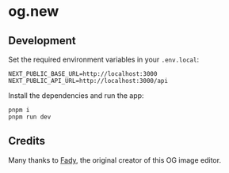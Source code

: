 # og.new

## Development

Set the required environment variables in your `.env.local`:

```
NEXT_PUBLIC_BASE_URL=http://localhost:3000
NEXT_PUBLIC_API_URL=http://localhost:3000/api
```

Install the dependencies and run the app:

```shell
pnpm i
pnpm run dev
```

## Credits

Many thanks to [Fady](https://github.com/fadymak), the original creator of this OG image editor.
